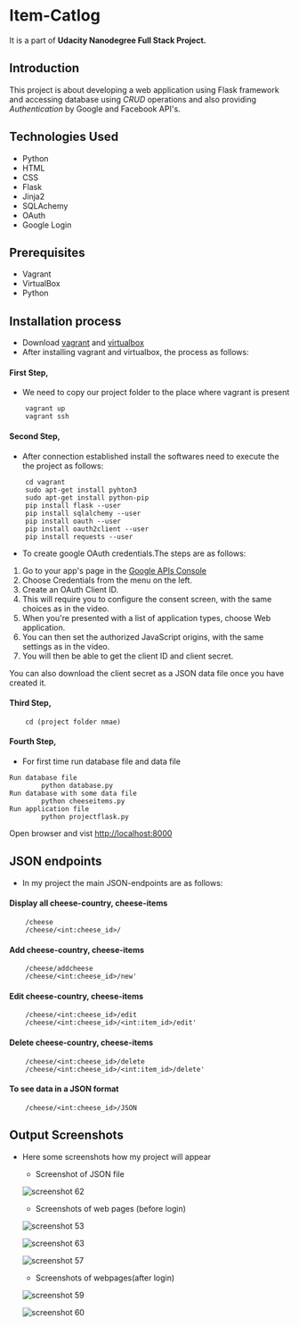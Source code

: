# Item-Catlog
It is a part of **Udacity Nanodegree Full Stack Project.**

## Introduction ##
This project is about developing a web application using Flask framework and accessing database using *CRUD* operations and also providing *Authentication* by Google and Facebook API's.

## Technologies Used ##
- Python
- HTML
- CSS
- Flask
- Jinja2
- SQLAchemy
- OAuth
- Google Login

##  Prerequisites ##
* Vagrant
* VirtualBox
* Python

## Installation process ##
*  Download [vagrant](https://www.vagrantup.com/downloads.html) and [virtualbox](https://www.virtualbox.org/wiki/Download_Old_Builds_5_1)
* After installing  vagrant and virtualbox, the process as follows:

#### First Step,
* We need to copy our project folder to the place where vagrant is present
```
	vagrant up
	vagrant ssh
```
#### Second Step,
* After connection established install the softwares need to execute the the project as follows:
```
  	cd vagrant
	sudo apt-get install pyhton3
	sudo apt-get install python-pip
	pip install flask --user
	pip install sqlalchemy --user
  	pip install oauth --user
  	pip install oauth2client --user
  	pip install requests --user
```
* To create google OAuth credentials.The steps are as follows:

1) Go to your app's page in the [Google APIs Console](https://console.developers.google.com/apis)
2) Choose Credentials from the menu on the left.
3) Create an OAuth Client ID.
4) This will require you to configure the consent screen, with the same choices as in the video.
5) When you're presented with a list of application types, choose Web application.
6) You can then set the authorized JavaScript origins, with the same settings as in the video.
7) You will then be able to get the client ID and client secret.

You can also download the client secret as a JSON data file once you have created it.
  
#### Third Step,
```
	cd (project folder nmae)
```

#### Fourth Step,
* For first time run database file and data file
```
Run database file 
		python database.py
Run database with some data file
		python cheeseitems.py
Run application file
		python projectflask.py
```
Open browser and vist  [http://localhost:8000](http://localhost:8000)

## JSON endpoints
* In my project the main JSON-endpoints are as follows:
#### Display all cheese-country, cheese-items
```
	/cheese
	/cheese/<int:cheese_id>/
```
####  Add cheese-country, cheese-items
```
	/cheese/addcheese
	/cheese/<int:cheese_id>/new'
```

####  Edit cheese-country, cheese-items
```
	/cheese/<int:cheese_id>/edit
	/cheese/<int:cheese_id>/<int:item_id>/edit'
```
####  Delete cheese-country, cheese-items
```
	/cheese/<int:cheese_id>/delete
	/cheese/<int:cheese_id>/<int:item_id>/delete'
```
#### To see data in a JSON format
```
	/cheese/<int:cheese_id>/JSON
```
## Output Screenshots
* Here some screenshots how my project will appear

	* Screenshot of JSON file
	
	![screenshot 62](https://user-images.githubusercontent.com/45555745/51784933-830c7500-2176-11e9-9599-8f72ed819199.png)
	
	* Screenshots of web pages (before login)
	
	![screenshot 53](https://user-images.githubusercontent.com/45555745/51785079-80ab1a80-2178-11e9-97c6-0b579915e9c8.png)
	
	![screenshot 63](https://user-images.githubusercontent.com/45555745/51785011-5c027300-2177-11e9-9069-9dcd720000c8.png)
	
	![screenshot 57](https://user-images.githubusercontent.com/45555745/51785017-8bb17b00-2177-11e9-90fb-94c0bb2214a0.png)
	
	* Screenshots of webpages(after login)
	
	![screenshot 59](https://user-images.githubusercontent.com/45555745/51785047-f19e0280-2177-11e9-8bba-5d787484ede8.png)
	
	![screenshot 60](https://user-images.githubusercontent.com/45555745/51785050-ffec1e80-2177-11e9-9bfb-03149fea4dd9.png)

	

	

